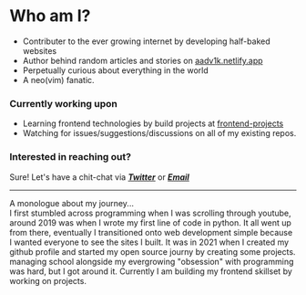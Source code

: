 # Who am I?
- Contributer to the ever growing internet by developing half-baked websites
- Author behind random articles and stories on [aadv1k.netlify.app](http://aadv1k.netlify.app/)
- Perpetually curious about everything in the world
- A neo(vim) fanatic.

### Currently working upon
- Learning frontend technologies by build projects at [frontend-projects](https://github.com/aadv1k/frontend-projects)
- Watching for issues/suggestions/discussions on all of my existing repos.

### Interested in reaching out? 
Sure! Let's have a chit-chat via [***Twitter***](https://twitter.com/aadv1k) or [***Email***](mailto:aadv1k@outlook.com)

---

A monologue about my journey...<br>
I first stumbled across programming when I was scrolling through youtube, around 2019 was when I wrote my first line of code in python. It all went up from there, eventually I transitioned onto web development simple because I wanted everyone to see the sites I built.
It was in 2021 when I created my github profile and started my open source journy by creating some projects. managing school alongside my evergrowing "obsession" with programming was hard, but I got around it. Currently I am building my frontend skillset by working on projects.
